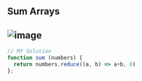 ## Sum Arrays
![image](https://user-images.githubusercontent.com/99033220/178209125-43923d97-7d28-42a0-a4b6-9eb1daabfdf3.png)
---
```JavaScript
// MY Solution
function sum (numbers) {
  return numbers.reduce((a, b) => a+b, 0)
};
```
